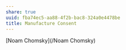 ```yaml
---
share: true
uuid: fba74ec5-aa88-4f2b-bac8-324a0e4478be
title: Manufacture Consent
---
```

[Noam Chomsky](/Noam Chomsky)